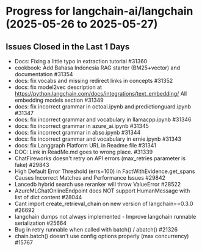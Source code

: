 # Progress for langchain-ai/langchain (2025-05-26 to 2025-05-27)


## Issues Closed in the Last 1 Days
- Docs: Fixing a little typo in extraction tutorial #31360
- cookbook: Add Bahasa Indonesia RAG starter (BM25+vector) and documentation #31354
- docs: fix vocabs and missing redirect links in concepts #31352
- docs: fix model2vec description at https://python.langchain.com/docs/integrations/text_embedding/ All embedding models section #31349
- docs: fix incorrect grammar in octoai.ipynb and predictionguard.ipynb #31347
- docs: fix incorrect grammar and vocabulary in llamacpp.ipynb #31346
- docs: fix incorrect grammar in azure_ai.ipynb #31345
- docs: fix incorrect grammar in abso.ipynb #31344
- docs: fix incorrect grammar and vocabulary in ernie.ipynb #31343
- docs: fix Langgraph Platform URL in Readme file #31341
- DOC: Link in ReadMe.md goes to wrong place. #31339
- ChatFireworks doesn't retry on API errors (max_retries parameter is fake) #29843
- High Default Error Threshold (errs=100) in FactWithEvidence.get_spans Causes Incorrect Matches and Performance Issues #29842
- Lancedb hybrid search use reranker will throw ValueError  #28522
- AzureMLChatOnlineEndpoint does NOT support HumanMessage with list of dict content  #28044
- Cant import create_retrieval_chain on new version of langchain==0.3.0 #26692
- langchain dumps not always implemented - Improve langchain runnable serialization #25664
- Bug in retry runnable when called with batch() / abatch() #21326
- chain.batch() doesn't use config options properly (max concurrency) #15767
